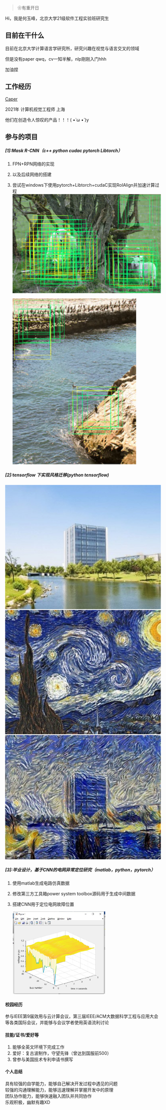 > ❀有重开日

Hi，我是何玉峰，北京大学21级软件工程实验班研究生

## 目前在干什么

目前在北京大学计算语言学研究所，研究兴趣在视觉与语言交叉的领域

但是没有paper qwq，cv一知半解，nlp刚刚入门hhh

加油捏

## 工作经历

[Caper](https://www.caper.ai)

2021年 计算机视觉工程师 上海

他们在创造令人惊叹的产品！！！( •̀ ω •́ )y

## 参与的项目

##### [1]:Mask R-CNN（c++ python cudac pytorch Libtorch）

1. FPN+RPN网络的实现

2. 以及后续网络的搭建

3. 尝试在windows下使用pytorch+Libtorch+cudaC实现RoIAlign并加速计算过程
   <img src="../../img/about/mrcnn-1.png" width="512" /><br>
   
   <img src="../../img/about/mrcnn-2.png" width="400" />

##### [2]:tensorflow 下实现风格迁移(python tensorflow)

<img src="../../img/about/trans-tj.jpg" height="400" />
<img src="../../img/about/trans-star.jpg" height="400" />
<img src="../../img/about/trans-fin.jpg" height="400" /><br>

##### [3]:毕业设计，基于CNN的电网异常定位研究（matlab，python，pytorch）

1. 使用matlab生成电路仿真数据

2. 修改第三方工具箱power system toolbox源码用于生成中间数据

3. 搭建CNN用于定位电网故障位置
   
   <img src="../../img/about/matlab.png" width="300"/>

#### 校园经历

参与IEEE第9届效用与云计算会议，第三届IEEE/ACM大数据科学工程与应用大会等各类国际会议，并能够与会议学者使用英语流利讨论

#### 技能/证书/爱好等

1. 能够全英文环境下完成工作
2. 爱好：复古波制作，守望先锋（曾达到国服前500）
3. 曾参与美国技术专利申请书撰写

#### 个人总结

具有较强的自学能力，能够自己解决开发过程中遇见的问题<br>
较强的沟通理解能力，能够迅速理解并掌握开发中的原理<br>
团队协作能力，能够快速融入团队并共同协作<br>
乐观积极，幽默有趣XD
